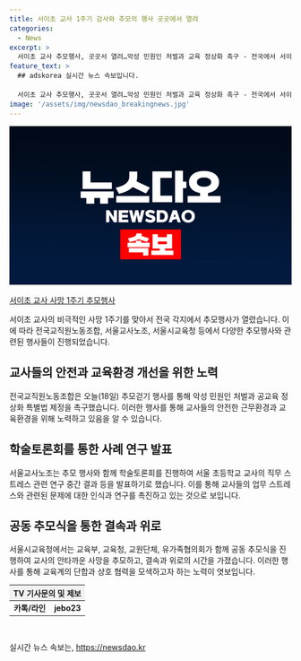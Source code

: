 ```yaml
---
title: 서이초 교사 1주기 감사와 추모의 행사 곳곳에서 열려
categories:
  - News
excerpt: >
  서이초 교사 추모행사, 곳곳서 열려…악성 민원인 처벌과 교육 정상화 촉구 - 전국에서 서이초 교사의 1주기를 맞아 다양한 추모행사가 진행되었습니다. 전국교직원노동조합은 추모걷기 행사를 통해 악성 민원인 처벌과 공교육 정상화 특별법 제정을 요구하며, 서울교사노조는 학술토론회를 열어 직무 스트레스 관련 연구 결과를 발표할 예정입니다. 서울시교육청에서는 공동 추모식을 진행하며 교육 관련 단체 및 유가족들이 함께했습니다. (연합뉴스) #서이초 #1주기 #교권
feature_text: >
  ## adskorea 실시간 뉴스 속보입니다.

  서이초 교사 추모행사, 곳곳서 열려…악성 민원인 처벌과 교육 정상화 촉구 - 전국에서 서이초 교사의 1주기를 맞아 다양한 추모행사가 진행되었습니다. 전국교직원노동조합은 추모걷기 행사를 통해 악성 민원인 처벌과 공교육 정상화 특별법 제정을 요구하며, 서울교사노조는 학술토론회를 열어 직무 스트레스 관련 연구 결과를 발표할 예정입니다. 서울시교육청에서는 공동 추모식을 진행하며 교육 관련 단체 및 유가족들이 함께했습니다. (연합뉴스) #서이초 #1주기 #교권
image: '/assets/img/newsdao_breakingnews.jpg'
---
```


<p><img src="/assets/img/newsdao_breakingnews.jpg" alt="adskorea 속보" /></p>

<p><u>서이초 교사 사망 1주기 추모행사</u></p>

<p data-ke-size="size16">서이초 교사의 비극적인 사망 1주기를 맞아서 전국 각지에서 추모행사가 열렸습니다. 이에 따라 전국교직원노동조합, 서울교사노조, 서울시교육청 등에서 다양한 추모행사와 관련된 행사들이 진행되었습니다.</p>

<h2 data-ke-size="size26">교사들의 안전과 교육환경 개선을 위한 노력</h2>

<p data-ke-size="size16">전국교직원노동조합은 오늘(18일) 추모걷기 행사를 통해 악성 민원인 처벌과 공교육 정상화 특별법 제정을 촉구했습니다. 이러한 행사를 통해 교사들의 안전한 근무환경과 교육환경을 위해 노력하고 있음을 알 수 있습니다.</p>

<h2 data-ke-size="size26">학술토론회를 통한 사례 연구 발표</h2>

<p data-ke-size="size16">서울교사노조는 추모 행사와 함께 학술토론회를 진행하여 서울 초등학교 교사의 직무 스트레스 관련 연구 중간 결과 등을 발표하기로 했습니다. 이를 통해 교사들의 업무 스트레스와 관련된 문제에 대한 인식과 연구를 촉진하고 있는 것으로 보입니다.</p>

<h2 data-ke-size="size26">공동 추모식을 통한 결속과 위로</h2>

<p data-ke-size="size16">서울시교육청에서는 교육부, 교육청, 교원단체, 유가족협의회가 함께 공동 추모식을 진행하여 교사의 안타까운 사망을 추모하고, 결속과 위로의 시간을 가졌습니다. 이러한 행사를 통해 교육계의 단합과 상호 협력을 모색하고자 하는 노력이 엿보입니다.</p>

<table>
    <thead>
        <tr>
            <th style="background-color: #f2f2f2; text-align: center;" colspan="2"><b>TV 기사문의 및 제보</b></th>
        </tr>
    </thead>
    <tbody>
        <tr>
            <td style="text-align: center; height: 17px;"><b>카톡/라인</b></td>
            <td style="text-align: center; height: 17px;"><b>jebo23</b></td>
        </tr>
    </tbody>
</table>

<p data-ke-size="size16">&nbsp;</p>
실시간 뉴스 속보는, <a href="https://newsdao.kr" rel="dofollow">https://newsdao.kr</a>


